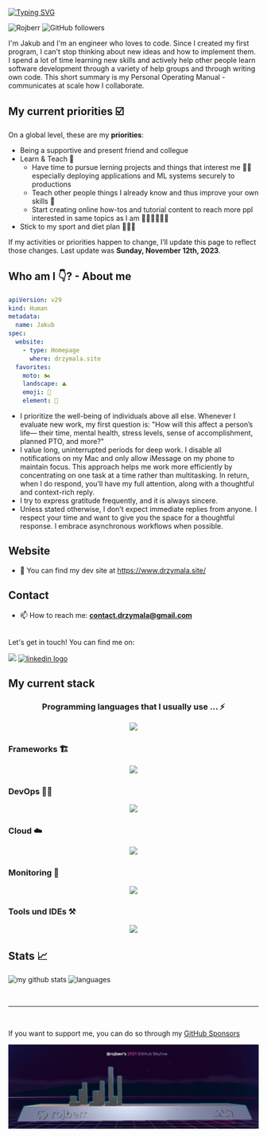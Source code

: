 [![Typing SVG](https://readme-typing-svg.demolab.com?font=Fira+Code&size=32&duration=4000&pause=1000&color=36F729&width=435&lines=Hi+there!+%F0%9F%91%8B)](https://git.io/typing-svg)

<!--
**rojberr/rojberr** is a ✨ _special_ ✨ repository because its `README.md` (this file) appears on your GitHub profile.

- 🔭 I’m currently working on ...
- 😄 Pronouns: ...
- ⚡ Fun fact: ...
- - 🌱 I’m currently learning ...
- 👯 I’m looking to collaborate on ...
- 🤔 I’m looking for help with ...
- 💬 Ask me about ...

-->

<img src="https://komarev.com/ghpvc/?username=rojberr&label=Profile%20views&color=FF8C00&style=for-the-badge" alt="Rojberr" /> <img alt="GitHub followers" src="https://img.shields.io/github/followers/rojberr?label=followers&style=for-the-badge">

I'm Jakub and I'm an engineer who loves to code. Since I created my first program, I can't stop thinking about new ideas and how to implement them.  I spend a lot of time learning new skills and actively help other people learn software development through a variety of help groups and through writing own code. This short summary is my Personal Operating Manual - communicates at scale how I collaborate.

## My current priorities ☑️

On a global level, these are my **priorities**:

- Being a supportive and present friend and collegue
- Learn & Teach 👾
  * Have time to pursue lerning projects and things that interest me 👨‍🏫 especially deploying applications and ML systems securely to productions
  * Teach other people things I already know and thus improve your own skills 🔨
  * Start creating online how-tos and tutorial content to reach more ppl interested in same topics as I am 🙋‍♂️💁🏽🙍🏻
- Stick to my sport and diet plan 🏋️‍♀️🥦 

If my activities or priorities happen to change, I’ll update this page to reflect those changes. Last update was **Sunday, November 12th, 2023**.

## Who am I :point_down:? - About me
```yaml
apiVersion: v29
kind: Human
metadata:
  name: Jakub
spec:
  website:
    - type: Homepage
      where: drzymala.site
  favorites:
    moto: 🏍️
    landscape: ⛰️
    emoji: 🤦
    element: 💨
```

- I prioritize the well-being of individuals above all else. Whenever I evaluate new work, my first question is: "How will this affect a person’s life— their time, mental health, stress levels, sense of accomplishment, planned PTO, and more?"
- I value long, uninterrupted periods for deep work. I disable all notifications on my Mac and only allow iMessage on my phone to maintain focus. This approach helps me work more efficiently by concentrating on one task at a time rather than multitasking. In return, when I do respond, you’ll have my full attention, along with a thoughtful and context-rich reply.
- I try to express gratitude frequently, and it is always sincere.
- Unless stated otherwise, I don’t expect immediate replies from anyone. I respect your time and want to give you the space for a thoughtful response. I embrace asynchronous workflows when possible.

## Website

- :newspaper: You can find my dev site at <https://www.drzymala.site/>

## Contact

- 📫 How to reach me: **contact.drzymala@gmail.com**
<br><br>

Let's get in touch! You can find me on:
<div align="left">
  <a href="https://twitter.com/rojberr_" target="_blank"><img src="https://skillicons.dev/icons?i=twitter" /></a>
  <a href="https://www.linkedin.com/in/jakub-drzymala/" target="_blank"><img src="https://raw.githubusercontent.com/maurodesouza/profile-readme-generator/master/src/assets/icons/social/linkedin/default.svg" width="52" height="40" alt="linkedin logo" /></a>
</div>

## My current stack

<h3 style="text-align: center">Programming languages that I usually use ... ⚡</h3>
<p align="center">
  <a href="https://skillicons.dev">
    <img src="https://skillicons.dev/icons?i=bash,powershell,c,cpp,java,py,go" />
  </a>
</p>

<p align="center"><h3>Frameworks 🏗️</h3></p>
<p align="center">
  <a href="https://skillicons.dev">
    <img src="https://skillicons.dev/icons?i=spring,selenium,pytorch,tensorflow,django" />
  </a>
</p>

<p align="center"><h3>DevOps 👷‍♂️</h3></p>
<p align="center">
  <a href="https://skillicons.dev">
    <img src="https://skillicons.dev/icons?i=git,gitlab,jenkins,kubernetes,docker,gradle,rabbitmq,postgres,mongodb,githubactions" />
  </a>
</p>

<p align="center"><h3>Cloud ☁️</h3></p>
<p align="center">
  <a href="https://skillicons.dev">
    <img src="https://skillicons.dev/icons?i=aws,azure,dynamodb,gcp" />
  </a>
</p>

<p align="center"><h3>Monitoring 🔎</h3></p>
<p align="center">
  <a href="https://skillicons.dev">
    <img src="https://skillicons.dev/icons?i=grafana,prometheus,cloudflare" />
  </a>
</p>

<p align="center"><h3>Tools und IDEs ⚒️</h3></p>
<p align="center">
  <a href="https://skillicons.dev">
    <img src="https://skillicons.dev/icons?i=vim,neovim,arduino,raspberrypi,androidstudio,figma,idea,vscode" />
  </a>
</p>

## Stats 📈

<p align="left">
 <img src="https://github-readme-stats-git-masterrstaa-rickstaa.vercel.app/api?username=rojberr&theme=dark&show_icons=true&show_icons=true&count_private=true" alt="my github stats" width="420"/>&nbsp;<img src="https://github-readme-stats-git-masterrstaa-rickstaa.vercel.app/api/top-langs/?username=rojberr&theme=dark&layout=compact" alt="languages" height="165">
</p>

<br>
<hr>
<br>

If you want to support me, you can do so through my [GitHub Sponsors](https://github.com/sponsors/rojberr)


![Rojberr skyline](rojberr-skyline.jpg)
